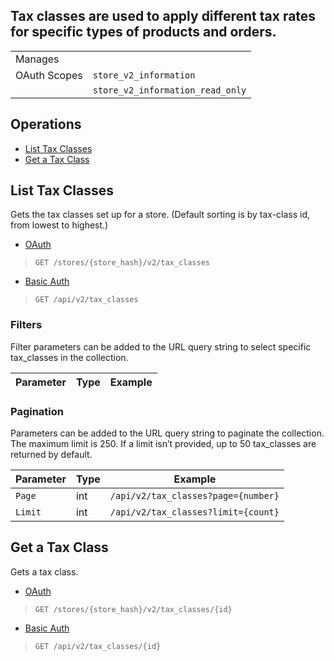 ## Tax classes are used to apply different tax rates for specific types of products and orders.

|||
|---|---|
| Manages |
| OAuth Scopes | `store_v2_information`
||`store_v2_information_read_only`

## Operations

*   [List Tax Classes](#list-tax-classes)
*   [Get a Tax Class](#get-a-tax-class)

## List Tax Classes

Gets the tax classes set up for a store. (Default sorting is by tax-class id, from lowest to highest.)

*   [OAuth](#list-tax-classes-oauth)
>`GET /stores/{store_hash}/v2/tax_classes`
*   [Basic Auth](#list-tax-classes-basic)
>`GET /api/v2/tax_classes`

### Filters

Filter parameters can be added to the URL query string to select specific tax_classes in the collection.

| Parameter | Type | Example |
| --- | --- | --- |

### Pagination

Parameters can be added to the URL query string to paginate the collection. The maximum limit is 250. If a limit isn’t provided, up to 50 tax_classes are returned by default.

| Parameter | Type | Example |
| --- | --- | --- |
| `Page` | int | `/api/v2/tax_classes?page={number}` |
| `Limit` | int | `/api/v2/tax_classes?limit={count}` |

## Get a Tax Class

Gets a tax class.

*   [OAuth](#get-a-tax-class-oauth)
>`GET /stores/{store_hash}/v2/tax_classes/{id}`
*   [Basic Auth](#get-a-tax-class-basic)
>`GET /api/v2/tax_classes/{id}`
